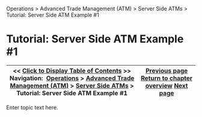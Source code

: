 ﻿
Operations \> Advanced Trade Management (ATM) \> Server Side ATMs \> Tutorial: Server Side ATM Example \#1
# Tutorial: Server Side ATM Example \#1
| \<\< [Click to Display Table of Contents](tutorial-server-side-atm-examp.md) \>\> **Navigation:**     [Operations](operations-1.md) \> [Advanced Trade Management (ATM)](advanced_trade_management_atm-1.md) \> [Server Side ATMs](server-side-atm-strategy-1.md) \> Tutorial: Server Side ATM Example \#1 | [Previous page](manage-server-side-atm-templat-1.md) [Return to chapter overview](server-side-atm-strategy-1.md) [Next page](tutorial-server-side-atm-exam2.md) |
| --- | --- |
Enter topic text here.
